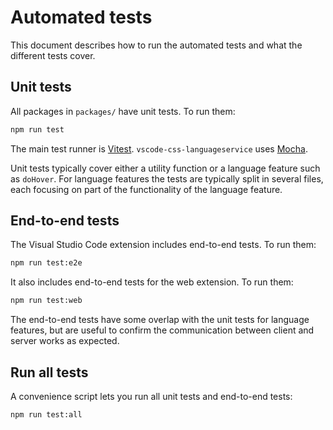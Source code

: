 # Automated tests

This document describes how to run the automated tests and what the different tests cover.

## Unit tests

All packages in `packages/` have unit tests. To run them:

```sh
npm run test
```

The main test runner is [Vitest]. `vscode-css-languageservice` uses [Mocha].

Unit tests typically cover either a utility function or a language feature such as `doHover`. For language features the tests are typically split in several files, each focusing on part of the functionality of the language feature.

## End-to-end tests

The Visual Studio Code extension includes end-to-end tests. To run them:

```sh
npm run test:e2e
```

It also includes end-to-end tests for the web extension. To run them:

```sh
npm run test:web
```

The end-to-end tests have some overlap with the unit tests for language features, but are useful to confirm the communication between client and server works as expected.

## Run all tests

A convenience script lets you run all unit tests and end-to-end tests:

```sh
npm run test:all
```

[Vitest]: https://vitest.dev/
[Mocha]: https://mochajs.org/
